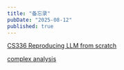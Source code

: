 ```yaml
---
title: "备忘录"
pubDate: "2025-08-12"
published: true
---
```


[CS336 Reproducing LLM from scratch](https://www.heywhale.com/mw/project/689709e023583639fc675b5c)

[complex analysis](https://zhangshenxing.github.io/teaching/%E5%A4%8D%E5%8F%98%E5%87%BD%E6%95%B0%E4%B8%8E%E7%A7%AF%E5%88%86%E5%8F%98%E6%8D%A2/chapter/1.pdf)


